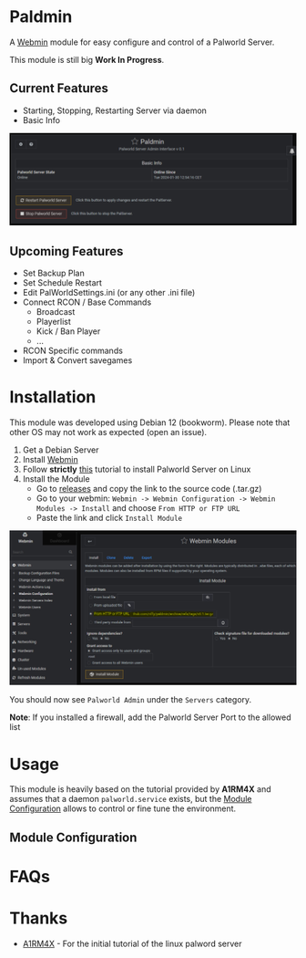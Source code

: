 # Paldmin
A [Webmin](https://webmin.com/) module for easy configure and control of a Palworld Server.

This module is still big **Work In Progress**.

## Current Features
* Starting, Stopping, Restarting Server via daemon
* Basic Info

![Screenshot of Paldmin](./docs/images/readme_01.PNG)

## Upcoming Features
* Set Backup Plan
* Set Schedule Restart
* Edit PalWorldSettings.ini (or any other .ini file)
* Connect RCON / Base Commands
	* Broadcast
	* Playerlist
	* Kick / Ban Player
	* ...
* RCON Specific commands
* Import & Convert savegames

# Installation

This module was developed using Debian 12 (bookworm). Please note that other OS may not work as expected (open an issue).

1. Get a Debian Server
2. Install [Webmin](https://www.howtoforge.com/how-to-install-webmin-on-debian-12/)
3. Follow **strictly** [this](https://github.com/A1RM4X/HowTo-Palworld/tree/main) tutorial to install Palworld Server on Linux
4. Install the Module
	- Go to [releases](https://github.com/riffy/paldmin/releases) and copy the link to the source code (.tar.gz)
	- Go to your webmin: `Webmin -> Webmin Configuration -> Webmin Modules -> Install` and choose `From HTTP or FTP URL`
	- Paste the link and click `Install Module`

![Installation Step 1](./docs/images/readme_02.PNG)

You should now see `Palworld Admin` under the `Servers` category.

**Note**: If you installed a firewall, add the Palworld Server Port to the allowed list

# Usage

This module is heavily based on the tutorial provided by **A1RM4X** and assumes that a daemon `palworld.service` exists, but the [Module Configuration](#moduleconfig) allows to control or fine tune the environment.

## <a name="moduleconfig"></a>Module Configuration



# FAQs

# Thanks

* [A1RM4X](https://github.com/A1RM4X) - For the initial tutorial of the linux palword server